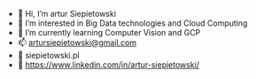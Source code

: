- 👋 Hi, I’m artur Siepietowski
- 👀 I’m interested in Big Data technologies and Cloud Computing
- 🌱 I’m currently learning Computer Vision and GCP
- 📫 artursiepietowski@gmail.com
- 🔗 siepietowski.pl
- 🔗 https://www.linkedin.com/in/artur-siepietowski/

<!---
artusiep/artusiep is a ✨ special ✨ repository because its `README.md` (this file) appears on your GitHub profile.
You can click the Preview link to take a look at your changes.
--->
